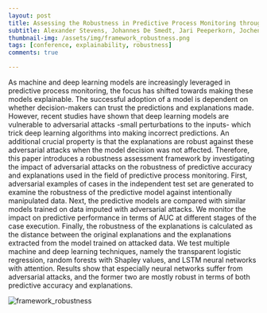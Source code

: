 ```yaml
---
layout: post
title: Assessing the Robustness in Predictive Process Monitoring through Adversarial Attacks
subtitle: Alexander Stevens, Johannes De Smedt, Jari Peeperkorn, Jochen De Weerdt
thumbnail-img: /assets/img/framework_robustness.png
tags: [conference, explainability, robustness]
comments: true

---
```


As machine and deep learning models are increasingly leveraged in predictive process monitoring, the focus has shifted towards making these models explainable. 
The successful adoption of a model is dependent on whether decision-makers can trust the predictions and explanations made. 
However, recent studies have shown that deep learning models are vulnerable to adversarial attacks -small perturbations to the inputs- which trick deep learning algorithms into making incorrect predictions. 
An additional crucial property is that the explanations are robust against these adversarial attacks when the model decision was not affected. 
Therefore, this paper introduces a robustness assessment framework by investigating the impact of adversarial attacks on the robustness of predictive accuracy and explanations used in the field of predictive process monitoring. 
First, adversarial examples of cases in the independent test set are generated to examine the robustness of the predictive model against intentionally manipulated data. 
Next, the predictive models are compared with similar models trained on data imputed with adversarial attacks. We monitor the impact on predictive performance in terms of AUC at different stages of the case execution. 
Finally, the robustness of the explanations is calculated as the distance between the original explanations and the explanations extracted from the model trained on attacked data. We test multiple machine and deep learning techniques, namely the transparent logistic regression, random forests with Shapley values, and LSTM neural networks with attention. 
Results show that especially neural networks suffer from adversarial attacks, and the former two are mostly robust in terms of both predictive accuracy and explanations.

![framework_robustness](https://user-images.githubusercontent.com/75080516/207954025-bd0ed25a-d0bd-403e-9eb0-63cf5ab1d94c.png)
